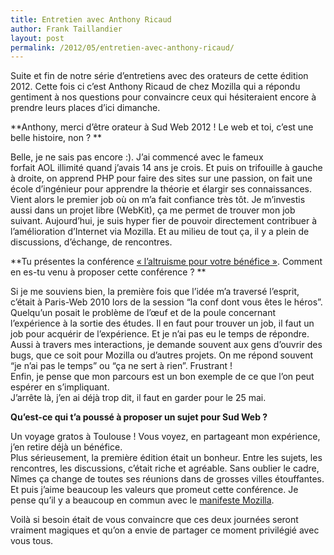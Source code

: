 ```yaml
---
title: Entretien avec Anthony Ricaud
author: Frank Taillandier
layout: post
permalink: /2012/05/entretien-avec-anthony-ricaud/
---
```


Suite et fin de notre série d&rsquo;entretiens avec des orateurs de cette édition 2012. Cette fois ci c&rsquo;est Anthony Ricaud de chez Mozilla qui a répondu gentiment à nos questions pour convaincre ceux qui hésiteraient encore à prendre leurs places d&rsquo;ici dimanche.

**Anthony, merci d’être orateur à Sud Web 2012 ! Le web et toi, c’est une belle histoire, non ? **

Belle, je ne sais pas encore :). J’ai commencé avec le fameux forfait AOL illimité quand j’avais 14 ans je crois. Et puis on trifouille à gauche à droite, on apprend PHP pour faire des sites sur une passion, on fait une école d’ingénieur pour apprendre la théorie et élargir ses connaissances. Vient alors le premier job où on m’a fait confiance très tôt. Je m’investis aussi dans un projet libre (WebKit), ça me permet de trouver mon job suivant. Aujourd’hui, je suis hyper fier de pouvoir directement contribuer à l’amélioration d’Internet via Mozilla. Et au milieu de tout ça, il y a plein de discussions, d’échange, de rencontres.

**Tu présentes la conférence [« l’altruisme pour votre bénéfice »][2]. Comment en es-tu venu à proposer cette conférence ? **

Si je me souviens bien, la première fois que l’idée m’a traversé l’esprit, c’était à Paris-Web 2010 lors de la session “la conf dont vous êtes le héros”. Quelqu’un posait le problème de l’œuf et de la poule concernant l’expérience à la sortie des études. Il en faut pour trouver un job, il faut un job pour acquérir de l’expérience. Et je n’ai pas eu le temps de répondre.  
Aussi à travers mes interactions, je demande souvent aux gens d’ouvrir des bugs, que ce soit pour Mozilla ou d’autres projets. On me répond souvent “je n’ai pas le temps” ou “ça ne sert à rien”. Frustrant !  
Enfin, je pense que mon parcours est un bon exemple de ce que l’on peut espérer en s’impliquant.  
J’arrête là, j’en ai déjà trop dit, il faut en garder pour le 25 mai.

**Qu’est-ce qui t’a poussé à proposer un sujet pour Sud Web ?**

Un voyage gratos à Toulouse ! Vous voyez, en partageant mon expérience, j’en retire déjà un bénéfice.  
Plus sérieusement, la première édition était un bonheur. Entre les sujets, les rencontres, les discussions, c’était riche et agréable. Sans oublier le cadre, Nîmes ça change de toutes ses réunions dans de grosses villes étouffantes. Et puis j’aime beaucoup les valeurs que promeut cette conférence. Je pense qu’il y a beaucoup en commun avec le [manifeste Mozilla][3].

Voilà si besoin était de vous convaincre que ces deux journées seront vraiment magiques et qu&rsquo;on a envie de partager ce moment privilégié avec vous tous.

 [1]: http://sudweb.fr/2012/inscription/ "Inscription"
 [2]: http://sudweb.fr/2012/talk/laltruisme-pour-votre-benefice/ "L’altruisme pour votre bénéfice"
 [3]: http://www.mozilla.org/about/manifesto.fr.html
